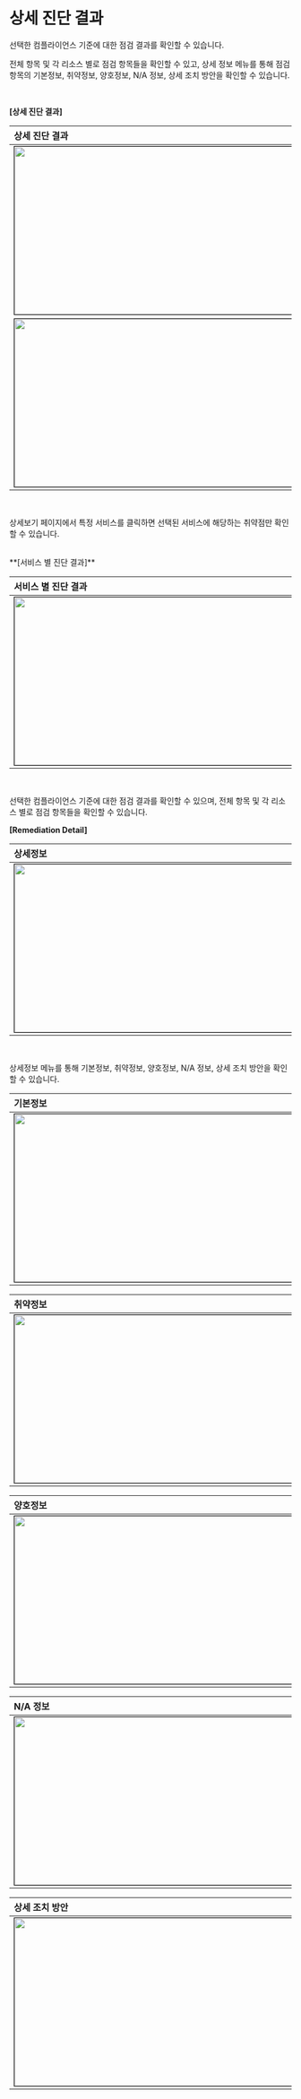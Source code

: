 # 상세 진단 결과

선택한 컴플라이언스 기준에 대한 점검 결과를 확인할 수 있습니다. <br />

전체 항목 및 각 리소스 별로 점검 항목들을 확인할 수 있고, 상세 정보 메뉴를 통해 점검 항목의 기본정보, 취약정보, 양호정보, N/A 정보, 상세 조치 방안을 확인할 수 있습니다. <br />

<br />

**[상세 진단 결과]**

| 상세 진단 결과                                                                                                             |
| :------------------------------------------------------------------------------------------------------------------------- |
| <center><img src="/assets/images/result/detail_1.png" width="700" height="300" style="border: 1px solid black;"/></center> |
| <center><img src="/assets/images/result/detail_2.png" width="700" height="300" style="border: 1px solid black;"/></center> |

<br />

상세보기 페이지에서 특정 서비스를 클릭하면 선택된 서비스에 해당하는 취약점만 확인 할 수 있습니다. <br />

<br />
**[서비스 별 진단 결과]**

| 서비스 별 진단 결과                                                                                                        |
| :------------------------------------------------------------------------------------------------------------------------- |
| <center><img src="/assets/images/result/detail_3.png" width="700" height="300" style="border: 1px solid black;"/></center> |

<br />

선택한 컴플라이언스 기준에 대한 점검 결과를 확인할 수 있으며, 전체 항목 및 각 리소스 별로 점검 항목들을 확인할 수 있습니다. <br />

**[Remediation Detail]**

| 상세정보                                                                                                                   |
| :------------------------------------------------------------------------------------------------------------------------- |
| <center><img src="/assets/images/result/detail_4.png" width="700" height="300" style="border: 1px solid black;"/></center> |

<br />

상세정보 메뉴를 통해 기본정보, 취약정보, 양호정보, N/A 정보, 상세 조치 방안을 확인할 수 있습니다. <br />

| 기본정보                                                                                                                   |
| :------------------------------------------------------------------------------------------------------------------------- |
| <center><img src="/assets/images/result/detail_5.png" width="700" height="300" style="border: 1px solid black;"/></center> |

| 취약정보                                                                                                                   |
| :------------------------------------------------------------------------------------------------------------------------- |
| <center><img src="/assets/images/result/detail_6.png" width="700" height="300" style="border: 1px solid black;"/></center> |

| 양호정보                                                                                                                   |
| :------------------------------------------------------------------------------------------------------------------------- |
| <center><img src="/assets/images/result/detail_7.png" width="700" height="300" style="border: 1px solid black;"/></center> |

| N/A 정보                                                                                                                   |
| :------------------------------------------------------------------------------------------------------------------------- |
| <center><img src="/assets/images/result/detail_8.png" width="700" height="300" style="border: 1px solid black;"/></center> |

| 상세 조치 방안                                                                                                             |
| :------------------------------------------------------------------------------------------------------------------------- |
| <center><img src="/assets/images/result/detail_9.png" width="700" height="300" style="border: 1px solid black;"/></center> |
